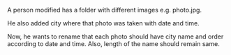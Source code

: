 A person modified has a folder with different images e.g. photo.jpg.
 
He also added city where that photo was taken with date and time.
 
Now, he wants to rename that each photo should have city name and order according to date and time. Also, length of the name should remain same.